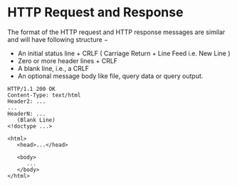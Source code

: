# HTTP Request and Response
The format of the HTTP request and HTTP response messages are similar and will have following structure −

- An initial status line + CRLF ( Carriage Return + Line Feed i.e. New Line )
- Zero or more header lines + CRLF
- A blank line, i.e., a CRLF
- An optional message body like file, query data or query output.

```code
HTTP/1.1 200 OK
Content-Type: text/html
Header2: ...
...
HeaderN: ...
   (Blank Line)
<!doctype ...>

<html>
   <head>...</head>
   
   <body>
      ...
   </body>
</html>
```
